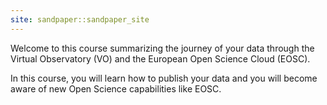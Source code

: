 ```yaml
---
site: sandpaper::sandpaper_site
---
```



Welcome to this course summarizing the journey of your data through the Virtual Observatory (VO) and the European Open Science Cloud (EOSC).

In this course, you will learn how to publish your data and you will become aware of new Open Science capabilities like EOSC.


